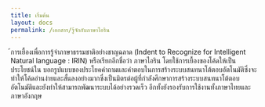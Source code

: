 ```yaml
---
title: เริ่มต้น
layout: docs
permalink: /เอกสาร/รู้จักกับภาษาไอริน
---
```


้การเยื้องเพื่อการรู้จำภาษาธรรมชาติอย่างชาญฉลาด (Indent to Recognize for Intelligent Natural language : IRIN) หรือเรียกอีกชื่อว่า ภาษาไอริน โดยใช้การเยื้องของโค้ดให้เป็นประโยชน์ใน บอกรูปแบบของประโยคคำถามและคำตอบในการสร้างระบบสนทนาโต้ตอบอัตโนมัติซึ่งจะทำให้โค้ดอ่านง่ายและสั้นลงอย่างมากซึ่งเป็นมิตรต่อผู้ที่กำลังศึกษาการสร้างระบบสนทนาโต้ตอบอัตโนมัติและยังทำให้สามารถพัฒนาระบบได้อย่างรวดเร็ว อีกทั้งยังรองรับการใช้งานทั้งภาษาไทยและภาษาอังกฤษ

